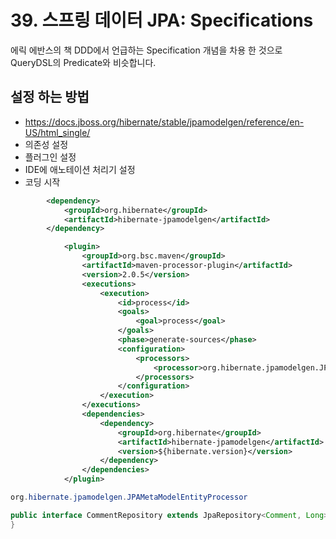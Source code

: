 # 39. 스프링 데이터 JPA: Specifications

에릭 에반스의 책 DDD에서 언급하는 Specification 개념을 차용 한 것으로 QueryDSL의 Predicate와 비슷합니다.

## 설정 하는 방법
 * https://docs.jboss.org/hibernate/stable/jpamodelgen/reference/en-US/html_single/
 * 의존성 설정
 * 플러그인 설정
 * IDE에 애노테이션 처리기 설정
 * 코딩 시작

```xml
        <dependency>
            <groupId>org.hibernate</groupId>
            <artifactId>hibernate-jpamodelgen</artifactId>
        </dependency>
```
```xml
            <plugin>
                <groupId>org.bsc.maven</groupId>
                <artifactId>maven-processor-plugin</artifactId>
                <version>2.0.5</version>
                <executions>
                    <execution>
                        <id>process</id>
                        <goals>
                            <goal>process</goal>
                        </goals>
                        <phase>generate-sources</phase>
                        <configuration>
                            <processors>
                                <processor>org.hibernate.jpamodelgen.JPAMetaModelEntityProcessor</processor>
                            </processors>
                        </configuration>
                    </execution>
                </executions>
                <dependencies>
                    <dependency>
                        <groupId>org.hibernate</groupId>
                        <artifactId>hibernate-jpamodelgen</artifactId>
                        <version>${hibernate.version}</version>
                    </dependency>
                </dependencies>
            </plugin>
```
```java
org.hibernate.jpamodelgen.JPAMetaModelEntityProcessor
```
```java
public interface CommentRepository extends JpaRepository<Comment, Long>, JpaSpecificationExecutor<Comment> {
}
```